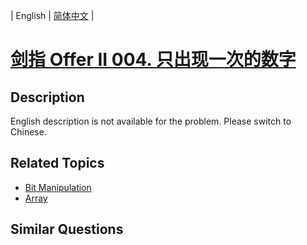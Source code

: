 
| English | [简体中文](README.md) |

# [剑指 Offer II 004. 只出现一次的数字 ](https://leetcode-cn.com/problems/WGki4K/)

## Description

<p>English description is not available for the problem. Please switch to Chinese.</p>


## Related Topics

- [Bit Manipulation](https://leetcode-cn.com/tag/bit-manipulation)
- [Array](https://leetcode-cn.com/tag/array)

## Similar Questions


